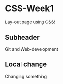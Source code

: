 # CSS-Week1

Lay-out page using CSS!

## Subheader
Git and Web-development

## Local change

Changing something